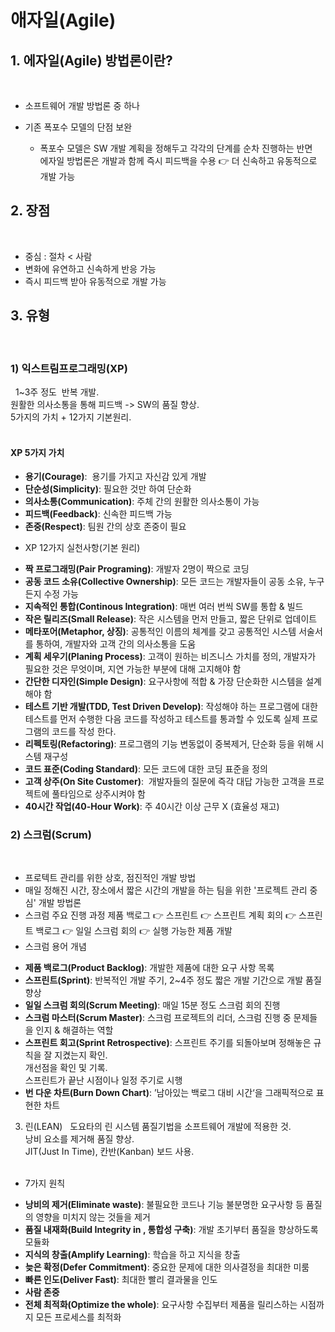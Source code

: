 # 애자일(Agile)


## 1. 에자일(Agile) 방법론이란?
  
- 소프트웨어 개발 방법론 중 하나

- 기존 폭포수 모델의 단점 보완
    - 폭포수 모델은 SW 개발 계획을 정해두고 각각의 단계를 순차 진행하는 반면  
      에자일 방법론은 개발과 함께 즉시 피드백을 수용 👉 더 신속하고 유동적으로 개발 가능

## 2. 장점
 
- 중심 : 절차 < 사람
- 변화에 유연하고 신속하게 반응 가능
- 즉시 피드백 받아 유동적으로 개발 가능
 
## 3. 유형
 
### 1) 익스트림프로그래밍(XP)
 
1~3주 정도  반복 개발.  
원활한 의사소통을 통해 피드백 -> SW의 품질 향상.   
5가지의 가치 + 12가지 기본원리.  
 
#### XP 5가지 가치 
* **용기(Courage)**:  용기를 가지고 자신감 있게 개발
* **단순성(Simplicity)**: 필요한 것만 하여 단순화
* **의사소통(Communication)**: 주체 간의 원활한 의사소통이 가능
* **피드백(Feedback)**: 신속한 피드백 가능
* **존중(Respect)**: 팀원 간의 상호 존중이 필요


- XP 12가지 실천사항(기본 원리)
* **짝 프로그래밍(Pair Programing)**: 개발자 2명이 짝으로 코딩
* **공동 코드 소유(Collective Ownership)**: 모든 코드는 개발자들이 공동 소유, 누구든지 수정 가능
* **지속적인 통합(Continous Integration)**: 매번 여러 번씩 SW를 통합 & 빌드
* **작은 릴리즈(Small Release)**: 작은 시스템을 먼저 만들고, 짧은 단위로 업데이트
* **메타포어(Metaphor, 상징)**: 공통적인 이름의 체계를 갖고 공통적인 시스템 서술서를 통하여, 개발자와 고객 간의 의사소통을 도움
* **계획 세우기(Planing Process)**: 고객이 원하는 비즈니스 가치를 정의, 개발자가 필요한 것은 무엇이며, 지연 가능한 부분에 대해 고지해야 함
* **간단한 디자인(Simple Design)**: 요구사항에 적합 & 가장 단순화한 시스템을 설계해야 함
* **테스트 기반 개발(TDD, Test Driven Develop)**: 작성해야 하는 프로그램에 대한 테스트를 먼저 수행한 다음 코드를 작성하고 테스트를 통과할 수 있도록 실제 프로그램의 코드를 작성 한다.
* **리펙토링(Refactoring)**: 프로그램의 기능 변동없이 중복제거, 단순화 등을 위해 시스템 재구성
* **코드 표준(Coding Standard)**: 모든 코드에 대한 코딩 표준을 정의
* **고객 상주(On Site Customer)**:  개발자들의 질문에 즉각 대답 가능한 고객을 프로젝트에 풀타임으로 상주시켜야 함 
* **40시간 작업(40-Hour Work)**: 주 40시간 이상 근무 X (효율성 재고)


### 2) 스크럼(Scrum)
 
- 프로텍트 관리를 위한 상호, 점진적인 개발 방법
- 매일 정해진 시간, 장소에서 짧은 시간의 개발을 하는 팀을 위한 '프로젝트 관리 중심' 개발 방법론
 
- 스크럼 주요 진행 과정
제품 백로그 👉 스프린트 👉 스프린트 계획 회의 👉 스프린트 백로그 👉 일일 스크럼 회의 👉 실행 가능한 제품 개발
 
- 스크럼 용어 개념
* **제품 백로그(Product Backlog)**: 개발한 제품에 대한 요구 사항 목록
* **스프린트(Sprint)**: 반복적인 개발 주기, 2~4주 정도 짧은 개발 기간으로 개발 품질 향상
* **일일 스크럼 회의(Scrum Meeting)**: 매일 15분 정도 스크럼 회의 진행
* **스크럼 마스터(Scrum Master)**: 스크럼 프로젝트의 리더, 스크럼 진행 중 문제들을 인지 & 해결하는 역할
* **스프린트 회고(Sprint Retrospective)**: 스프린트 주기를 되돌아보며 정해놓은 규칙을 잘 지켰는지 확인.     
  개선점을 확인 및 기록.    
  스프린트가 끝난 시점이나 일정 주기로 시행
* **번 다운 차트(Burn Down Chart)**: ’남아있는 백로그 대비 시간‘을 그래픽적으로 표현한 차트


3) 린(LEAN)
 
도요타의 린 시스템 품질기법을 소프트웨어 개발에 적용한 것.  
낭비 요소를 제거해 품질 향상.  
JIT(Just In Time), 칸반(Kanban) 보드 사용.  
 

- 7가지 원칙
* **낭비의 제거(Eliminate waste)**: 불필요한 코드나 기능 불분명한 요구사항 등 품질의 영향을 미치지 않는 것들을 제거
* **품질 내재화(Build Integrity in , 통합성 구축)**: 개발 초기부터 품질을 향상하도록 모듈화
* **지식의 창출(Amplify Learning)**: 학습을 하고 지식을 창출
* **늦은 확정(Defer Commitment)**: 중요한 문제에 대한 의사결정을 최대한 미룸
* **빠른 인도(Deliver Fast)**: 최대한 빨리 결과물을 인도
* **사람 존중**
* **전체 최적화(Optimize the whole)**: 요구사항 수집부터 제품을 릴리스하는 시점까지 모든 프로세스를 최적화
